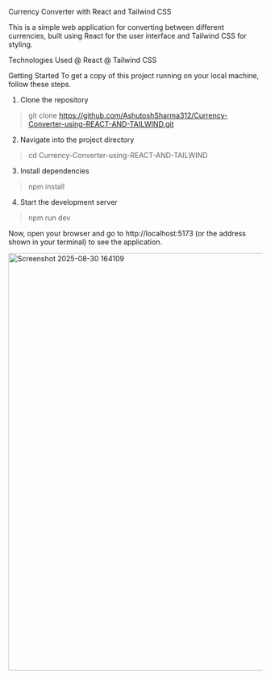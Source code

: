 Currency Converter with React and Tailwind CSS


This is a simple web application for converting between different currencies, built using React for the user interface and Tailwind CSS for styling.


Technologies Used
@ React
@ Tailwind CSS

Getting Started
To get a copy of this project running on your local machine, follow these steps.


1. Clone the repository
> git clone https://github.com/AshutoshSharma312/Currency-Converter-using-REACT-AND-TAILWIND.git
2. Navigate into the project directory
> cd Currency-Converter-using-REACT-AND-TAILWIND
3. Install dependencies
> npm install
4. Start the development server
> npm run dev
>

Now, open your browser and go to http://localhost:5173 (or the address shown in your terminal) to see the application.


<img width="1148" height="828" alt="Screenshot 2025-08-30 164109" src="https://github.com/user-attachments/assets/1d0a654e-a559-4c6a-9e15-464324bcd5a2" />


